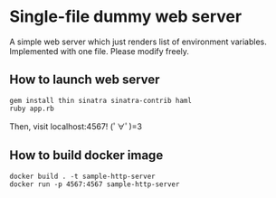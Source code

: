 # Single-file dummy web server

A simple web server which just renders list of environment variables.
Implemented with one file. Please modify freely.

## How to launch web server

```
gem install thin sinatra sinatra-contrib haml
ruby app.rb
```

Then, visit localhost:4567! (ﾟ∀ﾟ)=3

## How to build docker image

```
docker build . -t sample-http-server
docker run -p 4567:4567 sample-http-server
```
